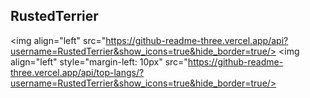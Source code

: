 ## RustedTerrier

<img align="left" src="https://github-readme-three.vercel.app/api?username=RustedTerrier&show_icons=true&hide_border=true/>
<img align="left" style="margin-left: 10px" src="https://github-readme-three.vercel.app/api/top-langs/?username=RustedTerrier&show_icons=true&hide_border=true/>
